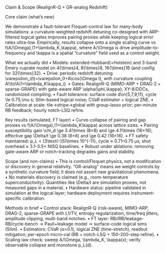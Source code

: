 Claim & Scope (RealignR-Q + GR-analog Redshift)

Core claim (what’s new)

We demonstrate a fault-tolerant Floquet-control law for many-body simulations: a curvature-weighted redshift detuning co-designed with ARP-filtered logical gates improves pairing proxies while keeping logical error rates ultra-low. Empirically, results collapse onto a single scaling curve vs f(A/\Omega)\,(1+\lambda_K\,\kappa), where A/\Omega is drive amplitude-to-frequency and \kappa is a spatial “curvature” field used as a control weight.

What we actually did
	•	Models: extended-Hubbard(+Holstein) and 3-band Emery cuprate model on 4{\times}4, 8{\times}8, 16{\times}16 (and config for 32{\times}32).
	•	Drive: periodic redshift detuning \varepsilon_i(t)=\varepsilon_0+A\cos(\Omega t), with curvature coupling A\!\to\!A(1+\lambda_K\kappa_i).
	•	Gates: RealignR-Q (MIMO-ARP + DRAG-2 + sparse-GRAPE) with gate-aware ARP \alpha(\phi,\kappa); XY-8/DDCs, randomized compiling.
	•	Fault tolerance: surface code d\in\{5,7,9,11\}, cycle \le 0.75\,\mu s; Stim-based logical noise; CVaR estimator + logical ZNE.
	•	Calibration at scale: tile→stripe→global with group-lasso prior; per-minute RB feedback; hourly notch-LSQ refine.

Key results (simulated, FT layer)
	•	Curve-collapse of pairing and gap proxies vs f(A/\Omega)\,(1+\lambda_K\kappa) across lattice sizes.
	•	Pairing susceptibility gain \chi_d \ge 3.4\!\times (8×8) and \ge 4.1\!\times (16×16);
effective gap \Delta/t \ge 0.38 (8×8) and \ge 0.42 (16×16).
	•	FT safety maintained: p_L < (3\text{–}5)\times 10^{-11}, cycle ≈ 0.71–0.75 µs, shot overhead ≈ 3.1–3.5× NISQ baselines.
	•	Robust under ablations: removing gate-aware ARP or notch-tracking degrades gains and stability.

Scope (and non-claims)
	•	This is control/Floquet physics, not a modification or discovery in general relativity. “GR-analog” means we weight controls by a synthetic curvature field; it does not assert new gravitational phenomena.
	•	No materials discovery is claimed (e.g., room-temperature superconductivity). Quantities like \Delta/t are simulation proxies, not measured gaps in a material.
	•	Hardware status: pipeline validated in simulation at the logical layer; hardware deployment requires instrument-specific calibration.

Methods in brief
	•	Control stack: RealignR-Q (risk-aware), MIMO-ARP, DRAG-2, sparse-GRAPE with L1/TV, entropy regularization, time/freq jitters, amplitude clipping, multi-band notches.
	•	FT layer: RB/iRB/leakage-RB/cycle-bench → Pauli+leakage model → surface-code logical sims (Stim).
	•	Estimators: CVaR (α=0.1), logical ZNE (time-stretch), readout mitigation; per-epoch micro-cal (RB + notch-LSQ + 150–200-step refine).
	•	Scaling law check: sweep A/\Omega, \lambda_K, \kappa(x); verify observable collapse and monotone p_L(d).
